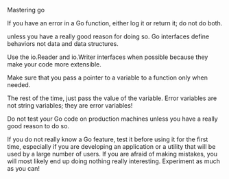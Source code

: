Mastering go 


If you have an error in a Go function, either log it or return it; do not do both.

unless you have a really good reason for doing so.
Go interfaces define behaviors not data and data structures.

Use the io.Reader and io.Writer interfaces when possible because they make your code more extensible.

Make sure that you pass a pointer to a variable to a function only when needed.

The rest of the time, just pass the value of the variable.
Error variables are not string variables; they are error variables!

Do not test your Go code on production machines unless you have a really good reason to do so.

If you do not really know a Go feature, test it before using it for the first time, especially if you are developing an application or a utility that will be used by a large number of users.
If you are afraid of making mistakes, you will most likely end up doing nothing really interesting. Experiment as much as you can!
